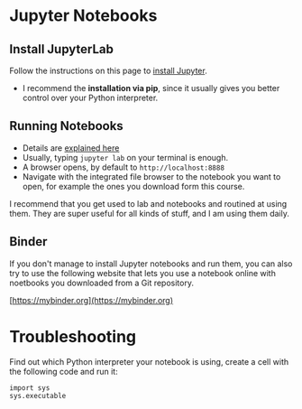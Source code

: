 # Jupyter Notebooks


## Install JupyterLab

Follow the instructions on this page to [install Jupyter](https://jupyter.org/install).

* I recommend the **installation via pip**, since it usually gives you better control over your Python interpreter.


## Running Notebooks

* Details are [explained here](https://jupyter.readthedocs.io/en/latest/running.html#running)
* Usually, typing `jupyter lab` on your terminal is enough.
* A browser opens, by default to `http://localhost:8888`
* Navigate with the integrated file browser to the notebook you want to open, for example the ones you download form this course.

I recommend that you get used to lab and notebooks and routined at using them. They are super useful for all kinds of stuff, and I am using them daily. 


## Binder

If you don't manage to install Jupyter notebooks and run them, you can also try to use the following website that lets you use a notebook online with noetbooks you downloaded from a Git repository. 

[https://mybinder.org](https://mybinder.org)




# Troubleshooting



Find out which Python interpreter your notebook is using, create a cell with the following code and run it:

```
import sys
sys.executable
```


